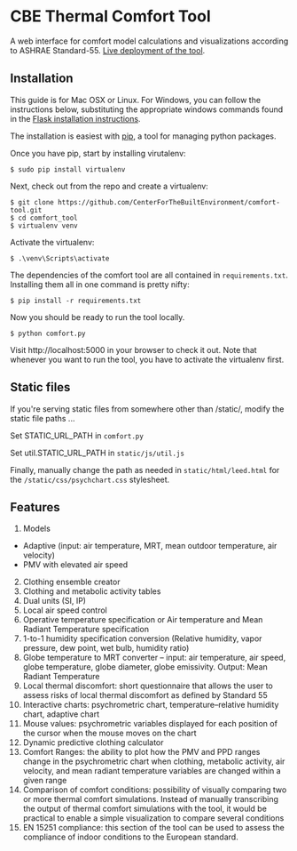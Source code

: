 CBE Thermal Comfort Tool
========================

A web interface for comfort model calculations and visualizations according to ASHRAE Standard-55. [Live deployment of the tool](http://smap.cbe.berkeley.edu/comforttool).

Installation
------------

This guide is for Mac OSX or Linux. For Windows, you can follow the instructions below, substituting the appropriate windows commands found in the [Flask installation instructions](http://flask.pocoo.org/docs/0.10/installation/).

The installation is easiest with [pip](http://pip.readthedocs.org/en/latest/installing.html), a tool for managing python packages.

Once you have pip, start by installing virutalenv:

`$ sudo pip install virtualenv`

Next, check out from the repo and create a virtualenv:

```
$ git clone https://github.com/CenterForTheBuiltEnvironment/comfort-tool.git
$ cd comfort_tool
$ virtualenv venv
```

Activate the virtualenv:

`$ .\venv\Scripts\activate`

The dependencies of the comfort tool are all contained in `requirements.txt`. Installing them all in one command is pretty nifty:

`$ pip install -r requirements.txt`

Now you should be ready to run the tool locally.

`$ python comfort.py`

Visit http://localhost:5000 in your browser to check it out. Note that whenever you want to run the tool, you have to activate the virtualenv first.

Static files
------------

If you're serving static files from somewhere other than /static/, modify the static file paths ...

Set STATIC_URL_PATH in `comfort.py`

Set util.STATIC_URL_PATH in `static/js/util.js`

Finally, manually change the path as needed in `static/html/leed.html` for the `/static/css/psychchart.css` stylesheet.

Features
--------

1. Models
  * Adaptive (input: air temperature, MRT, mean outdoor temperature, air velocity)
  * PMV with elevated air speed
2. Clothing ensemble creator
3. Clothing and metabolic activity tables
4. Dual units (SI, IP)
5. Local air speed control
6. Operative temperature specification or Air temperature and Mean Radiant Temperature specification
7. 1-to-1 humidity specification conversion (Relative humidity, vapor pressure, dew point, wet bulb, humidity ratio)
8. Globe temperature to MRT converter – input: air temperature, air speed, globe temperature, globe diameter, globe emissivity. Output: Mean Radiant Temperature
9. Local thermal discomfort: short questionnaire that allows the user to assess risks of local thermal discomfort as defined by Standard 55
10. Interactive charts: psychrometric chart, temperature–relative humidity chart, adaptive chart
11. Mouse values: psychrometric variables displayed for each position of the cursor when the mouse moves on the chart
12. Dynamic predictive clothing calculator
13. Comfort Ranges: the ability to plot how the PMV and PPD ranges change in the psychrometric chart when clothing, metabolic activity, air velocity, and mean radiant temperature variables are changed within a given range
14. Comparison of comfort conditions: possibility of visually comparing two or more thermal comfort simulations. Instead of manually transcribing the output of thermal comfort simulations with the tool, it would be practical to enable a simple visualization to compare several conditions
15. EN 15251 compliance: this section of the tool can be used to assess the compliance of indoor conditions to the European standard.
